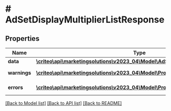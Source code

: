# # AdSetDisplayMultiplierListResponse

## Properties

Name | Type | Description | Notes
------------ | ------------- | ------------- | -------------
**data** | [**\criteo\api\marketingsolutions\v2023_04\Model\AdSetDisplayMultiplierResource[]**](AdSetDisplayMultiplierResource.md) |  | [optional]
**warnings** | [**\criteo\api\marketingsolutions\v2023_04\Model\ProblemDetails[]**](ProblemDetails.md) |  | [optional] [readonly]
**errors** | [**\criteo\api\marketingsolutions\v2023_04\Model\ProblemDetails[]**](ProblemDetails.md) |  | [optional] [readonly]

[[Back to Model list]](../../README.md#models) [[Back to API list]](../../README.md#endpoints) [[Back to README]](../../README.md)
